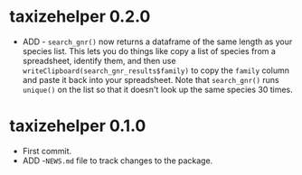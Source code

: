 # taxizehelper 0.2.0

- ADD - `search_gnr()` now returns a dataframe of the same length as your species list. This lets you do things like copy a list of species from a spreadsheet, identify them, and then use `writeClipboard(search_gnr_results$family)` to copy the `family` column and paste it back into your spreadsheet. Note that `search_gnr()` runs `unique()` on the list so that it doesn't look up the same species 30 times.

# taxizehelper 0.1.0

- First commit.
- ADD -`NEWS.md` file to track changes to the package.



